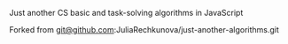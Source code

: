 Just another CS basic and task-solving algorithms in JavaScript

Forked from git@github.com:JuliaRechkunova/just-another-algorithms.git

